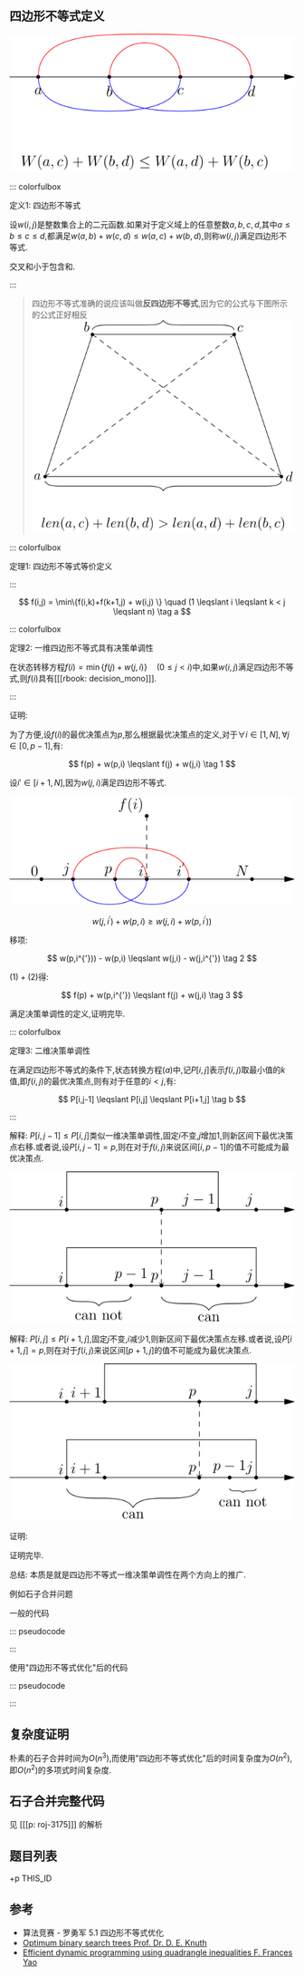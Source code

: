 ## 四边形不等式定义


![firgure_1](./asymptote/figure1.svg "figure-1")


::: colorfulbox 

定义$1$: 四边形不等式 

设$w(i,j)$是整数集合上的二元函数.如果对于定义域上的任意整数$a,b,c,d$,其中$a \leqslant b \leqslant c \leqslant d$,都满足$w(a,b) + w(c,d) \leqslant w(a,c) + w(b,d)$,则称$w(i,j)$满足四边形不等式.

交叉和小于包含和.

:::

> 四边形不等式准确的说应该叫做**反四边形不等式**,因为它的公式与下图所示的公式正好相反
> ![firgure_2](./asymptote/figure2.svg "figure0")



::: colorfulbox 

定理$1$: 四边形不等式等价定义

:::


$$
f(i,j) = \min\{f(i,k)+f(k+1,j) + w(i,j) \}  \quad (1 \leqslant i  \leqslant k < j \leqslant n)
\tag a
$$

::: colorfulbox 

定理$2$: 一维四边形不等式具有决策单调性 

在状态转移方程$f(i) = \min\{f(j) + w(j,i) \}  \quad (0 \leqslant j < i)$中,如果$w(i,j)$满足四边形不等式,则$f(i)$具有[[[rbook: decision_mono]]].

::: 


证明:

为了方便,设$f(i)$的最优决策点为$p$,那么根据最优决策点的定义,对于$\forall i \in [1,N],\forall j \in [0,p-1]$,有:

$$
f(p) + w(p,i) \leqslant f(j) + w(j,i) \tag 1
$$

设$i{'} \in [i+1,N]$,因为$w(j,i)$满足四边形不等式.

![figure_5](./asymptote/figure5.svg "figure-5")


$$
w(j,i^{'}) + w(p,i) \geqslant w(j,i) + w(p,i^{'}))
$$

移项: 

$$
w(p,i^{'})) - w(p,i) \leqslant w(j,i) - w(j,i^{'}) \tag 2
$$

$(1)+(2)$得:

$$
f(p) + w(p,i^{'}) \leqslant f(j) + w(j,i) \tag 3
$$

满足决策单调性的定义,证明完毕.

::: colorfulbox 

定理$3$: 二维决策单调性 

在满足四边形不等式的条件下,状态转换方程$(a)$中,记$P[i,j]$表示$f(i,j)$取最小值的$k$值,即$f(i,j)$的最优决策点,则有对于任意的$i<j$,有:

$$
P[i,j-1] \leqslant P[i,j] \leqslant P[i+1,j] \tag b
$$

:::

解释: $P[i,j-1] \leqslant P[i,j]$类似一维决策单调性,固定$i$不变,$j$增加$1$,则新区间下最优决策点右移.或者说,设$P[i,j-1] = p$,则在对于$f(i,j)$来说区间$[i,p-1]$的值不可能成为最优决策点.

![figure_3](./asymptote/figure3.svg "figure-3")


解释: $P[i,j] \leqslant P[i+1,j]$,固定$j$不变,$i$减少$1$,则新区间下最优决策点左移.或者说,设$P[i+1,j] = p$,则在对于$f(i,j)$来说区间$[p+1,j]$的值不可能成为最优决策点.

![figure_4](./asymptote/figure4.svg "figure-4")

证明:

证明完毕.

总结: 本质是就是四边形不等式一维决策单调性在两个方向上的推广.

例如石子合并问题

一般的代码

::: pseudocode

:::

使用"四边形不等式优化"后的代码

::: pseudocode

:::

## 复杂度证明

朴素的石子合并时间为$O(n^3)$,而使用"四边形不等式优化"后的时间复杂度为$O(n^2)$,即$O(n^2)$的多项式时间复杂度.

## 石子合并完整代码

见 [[[p: roj-3175]]] 的解析

## 题目列表

+p THIS_ID


## 参考

- 算法竞赛 - 罗勇军 5.1 四边形不等式优化
- [Optimum binary search trees
Prof. Dr. D. E. Knuth][1]
- [Efficient dynamic programming using quadrangle inequalities F. Frances Yao][2]

[1]: https://www.semanticscholar.org/paper/Optimum-binary-search-trees-Knuth/c020b9fc5215297a4cc14cff7e1be4dcd9a05d44 "Optimum binary search trees Prof. Dr. D. E. Knuth"
[2]: https://cse.hkust.edu.hk/mjg_lib/bibs/DPSu/DPSu.Files/p429-yao.pdf "Efficient dynamic programming using quadrangle inequalities F. Frances Yao 1980 Proceedings of the twelfth annual ACM symposium on Theory of computing - STOC '80"
